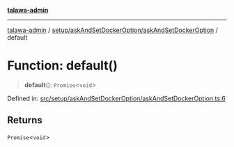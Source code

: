 [**talawa-admin**](../../../../README.md)

***

[talawa-admin](../../../../README.md) / [setup/askAndSetDockerOption/askAndSetDockerOption](../README.md) / default

# Function: default()

> **default**(): `Promise`\<`void`\>

Defined in: [src/setup/askAndSetDockerOption/askAndSetDockerOption.ts:6](https://github.com/bint-Eve/talawa-admin/blob/bb9ac170c0ec806cc5423650a66bbe110c3af5d9/src/setup/askAndSetDockerOption/askAndSetDockerOption.ts#L6)

## Returns

`Promise`\<`void`\>
